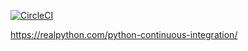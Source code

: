 [![CircleCI](https://circleci.com/gh/Juvenal-Yescas/CI-DI/tree/circleCI.svg?style=svg)](https://circleci.com/gh/Juvenal-Yescas/CI-DI/tree/circleCI)

https://realpython.com/python-continuous-integration/